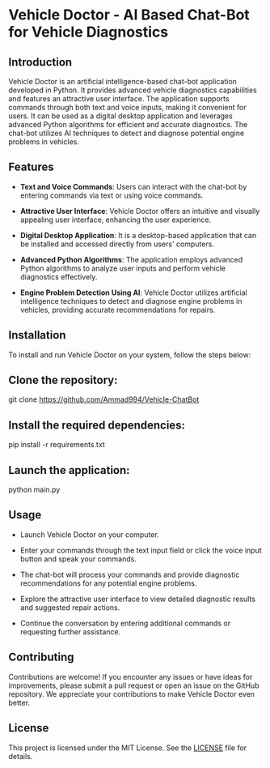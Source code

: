 # Vehicle Doctor - AI Based Chat-Bot for Vehicle Diagnostics

## Introduction

Vehicle Doctor is an artificial intelligence-based chat-bot application developed in Python. It provides advanced vehicle diagnostics capabilities and features an attractive user interface. The application supports commands through both text and voice inputs, making it convenient for users. It can be used as a digital desktop application and leverages advanced Python algorithms for efficient and accurate diagnostics. The chat-bot utilizes AI techniques to detect and diagnose potential engine problems in vehicles.

## Features

- **Text and Voice Commands**: Users can interact with the chat-bot by entering commands via text or using voice commands.

- **Attractive User Interface**: Vehicle Doctor offers an intuitive and visually appealing user interface, enhancing the user experience.

- **Digital Desktop Application**: It is a desktop-based application that can be installed and accessed directly from users' computers.

- **Advanced Python Algorithms**: The application employs advanced Python algorithms to analyze user inputs and perform vehicle diagnostics effectively.

- **Engine Problem Detection Using AI**: Vehicle Doctor utilizes artificial intelligence techniques to detect and diagnose engine problems in vehicles, providing accurate recommendations for repairs.

## Installation

To install and run Vehicle Doctor on your system, follow the steps below:

## Clone the repository:
git clone https://github.com/Ammad994/Vehicle-ChatBot


## Install the required dependencies:
pip install -r requirements.txt


## Launch the application:
python main.py

## Usage

- Launch Vehicle Doctor on your computer.

- Enter your commands through the text input field or click the voice input button and speak your commands.

- The chat-bot will process your commands and provide diagnostic recommendations for any potential engine problems.

- Explore the attractive user interface to view detailed diagnostic results and suggested repair actions.

- Continue the conversation by entering additional commands or requesting further assistance.

## Contributing

Contributions are welcome! If you encounter any issues or have ideas for improvements, please submit a pull request or open an issue on the GitHub repository. We appreciate your contributions to make Vehicle Doctor even better.

## License

This project is licensed under the MIT License. See the [LICENSE](LICENSE) file for details.
